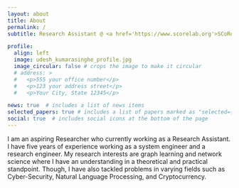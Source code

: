 ```yaml
---
layout: about
title: About
permalink: /
subtitle: Research Assistant @ <a href='https://www.scorelab.org'>SCoRe Lab</a>.

profile:
  align: left
  image: udesh_kumarasinghe_profile.jpg
  image_circular: false # crops the image to make it circular
  # address: >
  #   <p>555 your office number</p>
  #   <p>123 your address street</p>
  #   <p>Your City, State 12345</p>

news: true  # includes a list of news items
selected_papers: true # includes a list of papers marked as "selected={true}"
social: true  # includes social icons at the bottom of the page
---
```


I am an aspiring Researcher who currently working as a Research Assistant. I have five years of experience working as a system engineer and a research engineer. My research interests are graph learning and network science where I have an understanding in a theoretical and practical standpoint. Though, I have also tackled problems in varying fields such as Cyber-Security, Natural Language Processing, and Cryptocurrency.
